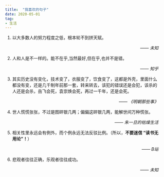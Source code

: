 ```yaml
---
title:  "我喜欢的句子"
date: 2020-05-01
tag:
- 生活
---
```


1. 以大多数人的努力程度之低，根本轮不到拼天赋。
	<p align="right"><em>—— 未知</em></p>

2. 人和人是不一样的。能不在乎,当然最好,但在乎,也并不是错。
	<p align="right"><em>—— 知乎</em></p>

3. 其实历史没有变化，技术变了，衣服变了，饮食变了，这都是外壳，里面什么都没有变，还是几千制年前那一套，转来转去，该犯的错误还是会犯，该杀的人还是会杀，岳飞会死，袁崇焕会死，再过一千年，还是会死。
	<p align="right"><em>—— 《明朝那些事》</em></p>

4. 世人慌慌张张，不过是图碎银几两；偏偏这碎银几两，能解世间万种慌张。
	<p align="right"><em>—— 朱一旦的枯燥生活</em></p>

5. 相关性里永远会有例外，而个例永远无法反驳比例。（所以，**不要迷信 “读书无用论”！**）
	<p align="right"><em>—— B站</em></p>

6. 悲观者往往正确，乐观者往往成功。
	<p align="right"><em>—— 未知</em></p>
